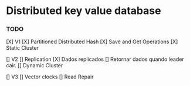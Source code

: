# Distributed key value database

### TODO
[X] V1
  [X] Partitioned Distributed Hash
  [X] Save and Get Operations
  [X] Static Cluster

[] V2
  [] Replication
    [X] Dados replicados
    [] Retornar dados quando leader cair.
  [] Dynamic Cluster

[] V3
  [] Vector clocks
  [] Read Repair

